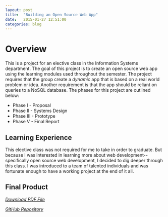 ```yaml
---
layout: post
title:  "Building an Open Source Web App"
date:   2015-01-27 12:51:00 
categories: blog
---
```

# Overview
This is a project for an elective class in the Information Systems department. The goal of this project is to create an open source web app using the learning modules used throughout the semester. The project requires that the group create a *dynamic* app that is based on a real world problem or idea. Another requirement is that the app should be reliant on queries to a NoSQL database. The phases for this project are outlined below:

* Phase I - Proposal
* Phase II - Systems Design
* Phase III - Prototype
* Phase V - Final Report

## Learning Experience
This elective class was not required for me to take in order to graduate. But because I was interested in learning more about web development--specifically open source web development, I decided to dig deeper through this class. I was introduced to a team of talented individuals and was fortunate enough to have a working project at the end of it all. 

## Final Product
*[Download PDF File](http://geneve.github.io/img/os-web-app.pdf)*

*[GitHub Repository](https://github.com/weksos21/GEEC)*
